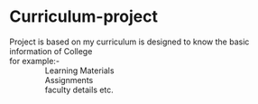 # Curriculum-project
Project is based on my curriculum is designed to know the basic information of College <br>for example:-<br>&nbsp;&nbsp;&nbsp;&nbsp;&nbsp;&nbsp;&nbsp;&nbsp;&nbsp;&nbsp;&nbsp;&nbsp;&nbsp;&nbsp;&nbsp; Learning Materials<br>&nbsp;&nbsp;&nbsp;&nbsp;&nbsp;&nbsp;&nbsp;&nbsp;&nbsp;&nbsp;&nbsp;&nbsp;&nbsp;&nbsp;&nbsp; Assignments<br>&nbsp;&nbsp;&nbsp;&nbsp;&nbsp;&nbsp;&nbsp;&nbsp;&nbsp;&nbsp;&nbsp;&nbsp;&nbsp;&nbsp;&nbsp; faculty details etc. 
